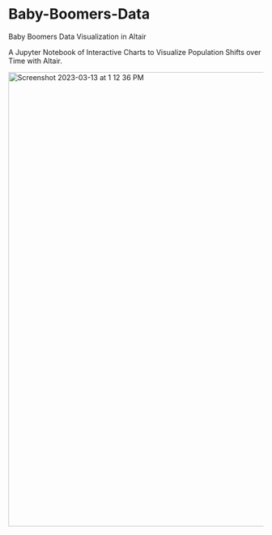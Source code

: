 # Baby-Boomers-Data
Baby Boomers Data Visualization in Altair

A Jupyter Notebook of Interactive Charts to Visualize Population Shifts over Time with Altair.

<img width="898" alt="Screenshot 2023-03-13 at 1 12 36 PM" src="https://user-images.githubusercontent.com/113384816/224791704-cdbcef9f-d1ab-4e69-a50d-29eb1b0ac290.png">
